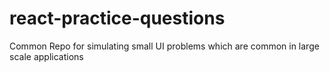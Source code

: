 # react-practice-questions
Common Repo for simulating small UI problems which are common in large scale applications
